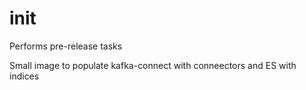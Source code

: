 # init
Performs pre-release tasks

Small image to populate kafka-connect with conneectors and ES with indices
